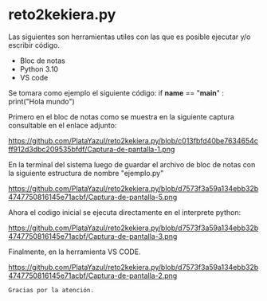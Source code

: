 # reto2kekiera.py

Las siguientes son herramientas utiles con las que es posible ejecutar y/o escribir código.
- Bloc de notas
- Python 3.10
- VS code


Se tomara como ejemplo el siguiente código:
if __name__ == "__main__" :
  print("Hola mundo")
  
  Primero en el bloc de notas como se muestra en la siguiente captura consultable en el enlace adjunto:
   
   https://github.com/PlataYazul/reto2kekiera.py/blob/c013fbfd40be7634654cff912d3dbc209535bfdf/Captura-de-pantalla-1.png
   

  En la terminal del sistema luego de guardar el archivo de bloc de notas con la siguiente estructura de nombre "ejemplo.py"
  
https://github.com/PlataYazul/reto2kekiera.py/blob/d7573f3a59a134ebb32b4747750816145e71acbf/Captura-de-pantalla-5.png
    
   Ahora el codigo inicial se ejecuta directamente en el interprete python:
    
https://github.com/PlataYazul/reto2kekiera.py/blob/d7573f3a59a134ebb32b4747750816145e71acbf/Captura-de-pantalla-3.png
      
   Finalmente, en la herramienta VS CODE.
  
  
https://github.com/PlataYazul/reto2kekiera.py/blob/d7573f3a59a134ebb32b4747750816145e71acbf/Captura-de-pantalla-2.png
    
    
    Gracias por la atención. 
